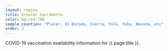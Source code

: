 ```yaml
---
layout: region
title: Greater Sacramento
color: bg-red-700
sample_counties: "Placer, El Dorado, Sierra, Yolo, Yuba, Nevada, etc"
order: 3
---
```


COVID-19 vaccination availability information for {{ page.title }}.

